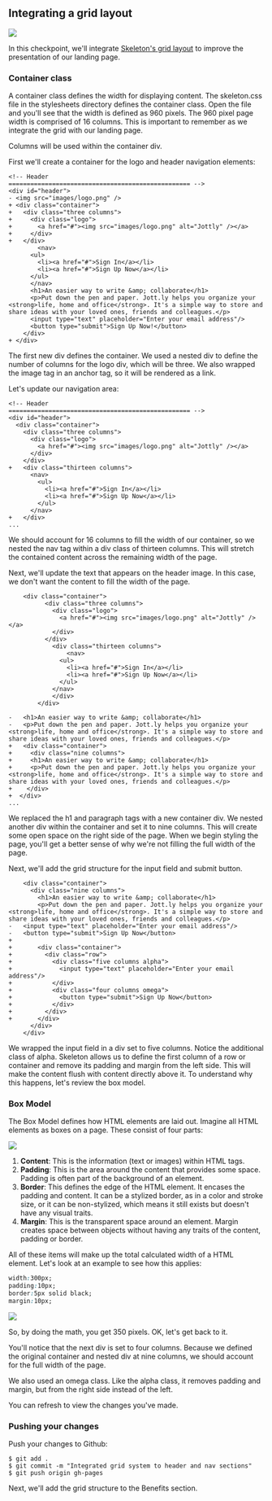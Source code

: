 ## Integrating a grid layout

![](http://cl.ly/WGOc/07-header-skeleton.png)

In this checkpoint, we'll integrate [Skeleton's grid layout]((http://www.getskeleton.com/#grid)) to improve the presentation of our landing page.

### Container class

A container class defines the width for displaying content. The skeleton.css file in the stylesheets directory defines the container class. Open the file and you'll see that the width is defined as 960 pixels. The 960 pixel page width is comprised of 16 columns. This is important to remember as we integrate the grid with our landing page.

Columns will be used within the container div.

First we'll create a container for the logo and header navigation elements:

```html(index.html)
<!-- Header
================================================== -->
<div id="header">
- <img src="images/logo.png" />
+ <div class="container">
+   <div class="three columns">
+     <div class="logo">
+       <a href="#"><img src="images/logo.png" alt="Jottly" /></a>
+     </div>
+   </div>
		<nav>
      <ul>
        <li><a href="#">Sign In</a></li>
        <li><a href="#">Sign Up Now</a></li>
      </ul>
      </nav>
      <h1>An easier way to write &amp; collaborate</h1>
      <p>Put down the pen and paper. Jott.ly helps you organize your <strong>life, home and office</strong>. It's a simple way to store and share ideas with your loved ones, friends and colleagues.</p>
      <input type="text" placeholder="Enter your email address"/>
      <button type="submit">Sign Up Now!</button>
    </div>
+ </div>
```

The first new div defines the container. We used a nested div to define the number of columns for the logo div, which will be three. We also wrapped the image tag in an anchor tag, so it will be rendered as a link.

Let's update our navigation area:

```html(index.html)
<!-- Header
================================================== -->
<div id="header">
  <div class="container">
    <div class="three columns">
      <div class="logo">
        <a href="#"><img src="images/logo.png" alt="Jottly" /></a>
      </div>
    </div>
+   <div class="thirteen columns">
      <nav>
        <ul>
          <li><a href="#">Sign In</a></li>
          <li><a href="#">Sign Up Now</a></li>
        </ul>
      </nav>
+   </div>
...
```

We should account for 16 columns to fill the width of our container, so we nested the nav tag within a div class of thirteen columns. This will stretch the contained content across the remaining width of the page.

Next, we'll update the text that appears on the header image. In this case, we don't want the content to fill the width of the page.

```html(index.html)
    <div class="container">
		  <div class="three columns">
		    <div class="logo">
		      <a href="#"><img src="images/logo.png" alt="Jottly" /></a>
		    </div>
		  </div>
			<div class="thirteen columns">
				<nav>
		      <ul>
		        <li><a href="#">Sign In</a></li>
		        <li><a href="#">Sign Up Now</a></li>
		      </ul>
		    </nav>
			</div>
		</div>

-   <h1>An easier way to write &amp; collaborate</h1>
-   <p>Put down the pen and paper. Jott.ly helps you organize your <strong>life, home and office</strong>. It's a simple way to store and share ideas with your loved ones, friends and colleagues.</p>
+   <div class="container">
+     <div class="nine columns">
+     <h1>An easier way to write &amp; collaborate</h1>
+     <p>Put down the pen and paper. Jott.ly helps you organize your <strong>life, home and office</strong>. It's a simple way to store and share ideas with your loved ones, friends and colleagues.</p>
+    </div>
+  </div>
...
```

We replaced the h1 and paragraph tags with a new container div. We nested another div within the container and set it to nine columns. This will create some open space on the right side of the page. When we begin styling the page, you'll get a better sense of why we're not filling the full width of the page.

Next, we'll add the grid structure for the input field and submit button.

```html(index.html)
    <div class="container">
      <div class="nine columns">
        <h1>An easier way to write &amp; collaborate</h1>
        <p>Put down the pen and paper. Jott.ly helps you organize your <strong>life, home and office</strong>. It's a simple way to store and share ideas with your loved ones, friends and colleagues.</p>
-   <input type="text" placeholder="Enter your email address"/>
-   <button type="submit">Sign Up Now</button>
+
+       <div class="container">
+         <div class="row">
+           <div class="five columns alpha">
+             <input type="text" placeholder="Enter your email address"/>
+           </div>
+           <div class="four columns omega">
+             <button type="submit">Sign Up Now</button>
+           </div>
+         </div>
+       </div>
      </div>
    </div>
```

We wrapped the input field in a div set to five columns. Notice the additional class of alpha. Skeleton allows us to define the first column of a row or container and remove its padding and margin from the left side. This will make the content flush with content directly above it. To understand why this happens, let's review the box model.

### Box Model
The Box Model defines how HTML elements are laid out. Imagine all HTML elements as boxes on a page. These consist of four parts:

![](https://bloc-global-assets.s3.amazonaws.com/images-design/jottly/css/css-boxmodel.png)

1. **Content**: This is the information (text or images) within HTML tags.
2. **Padding**: This is the area around the content that provides some space. Padding is often part of the background of an element.
3. **Border**: This defines the edge of the HTML element. It encases the padding and content. It can be a stylized border, as in a color and stroke size, or it can be non-stylized, which means it still exists but doesn't have any visual traits.
4. **Margin**: This is the transparent space around an element. Margin creates space between objects without having any traits of the content, padding or border.

All of these items will make up the total calculated width of a HTML element. Let's look at an example to see how this applies:

```CSS
width:300px;
padding:10px;
border:5px solid black;
margin:10px;
```

![](https://bloc-global-assets.s3.amazonaws.com/images-design/jottly/css/css-boxmodel-math.png)

So, by doing the math, you get 350 pixels. OK, let's get back to it.

You'll notice that the next div is set to four columns. Because we defined the original container and nested div at nine columns, we should account for the full width of the page.

We also used an omega class. Like the alpha class, it removes padding and margin, but from the right side instead of the left.

You can refresh to view the changes you've made.

### Pushing your changes

Push your changes to Github:

```bash(Terminal)
$ git add .
$ git commit -m "Integrated grid system to header and nav sections"
$ git push origin gh-pages
```

Next, we'll add the grid structure to the Benefits section.
